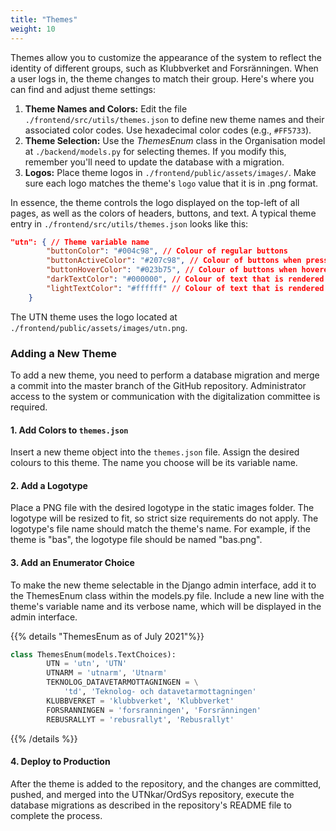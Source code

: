 ```yaml
---
title: "Themes"
weight: 10
---
```


Themes allow you to customize the appearance of the system to reflect the identity of different groups, such as Klubbverket and Forsränningen. When a user logs in, the theme changes to match their group. Here's where you can find and adjust theme settings:

1. **Theme Names and Colors:** Edit the file `./frontend/src/utils/themes.json` to define new theme names and their associated color codes. Use hexadecimal color codes (e.g., `#FF5733`).
2. **Theme Selection:** Use the *ThemesEnum* class in the Organisation model at `./backend/models.py` for selecting themes. If you modify this, remember you'll need to update the database with a migration.
3. **Logos:** Place theme logos in `./frontend/public/assets/images/`. Make sure each logo matches the theme's `logo` value that it is in .png format.

In essence, the theme controls the logo displayed on the top-left of all pages, as well as the colors of headers, buttons, and text. A typical theme entry in `./frontend/src/utils/themes.json` looks like this:

```json
"utn": { // Theme variable name
        "buttonColor": "#004c98", // Colour of regular buttons
        "buttonActiveColor": "#207c98", // Colour of buttons when pressed
        "buttonHoverColor": "#023b75", // Colour of buttons when hovered over
        "darkTextColor": "#000000", // Colour of text that is rendered on bright backgrounds
        "lightTextColor": "#ffffff" // Colour of text that is rendered on dark background
    }
```

The UTN theme uses the logo located at `./frontend/public/assets/images/utn.png`.

### Adding a New Theme

To add a new theme, you need to perform a database migration and merge a commit into the master branch of the GitHub repository. Administrator access to the system or communication with the digitalization committee is required.

#### 1. Add Colors to `themes.json`

Insert a new theme object into the `themes.json` file. Assign the desired colours to this theme. The name you choose will be its variable name.

#### 2. Add a Logotype

Place a PNG file with the desired logotype in the static images folder. The logotype will be resized to fit, so strict size requirements do not apply. The logotype's file name should match the theme's name. For example, if the theme is "bas", the logotype file should be named "bas.png".

#### 3. Add an Enumerator Choice

To make the new theme selectable in the Django admin interface, add it to the ThemesEnum class within the models.py file. Include a new line with the theme's variable name and its verbose name, which will be displayed in the admin interface.

{{% details "ThemesEnum as of July 2021"%}}

```python
class ThemesEnum(models.TextChoices):
        UTN = 'utn', 'UTN'
        UTNARM = 'utnarm', 'Utnarm'
        TEKNOLOG_DATAVETARMOTTAGNINGEN = \
            'td', 'Teknolog- och datavetarmottagningen'
        KLUBBVERKET = 'klubbverket', 'Klubbverket'
        FORSRANNINGEN = 'forsranningen', 'Forsränningen'
        REBUSRALLYT = 'rebusrallyt', 'Rebusrallyt'
```

{{% /details %}}

#### 4. Deploy to Production

After the theme is added to the repository, and the changes are committed, pushed, and merged into the UTNkar/OrdSys repository, execute the database migrations as described in the repository's README file to complete the process.
